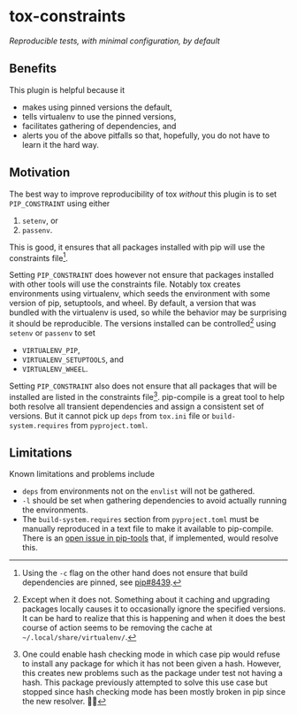 # tox-constraints

*Reproducible tests, with minimal configuration, by default*

## Benefits
This plugin is helpful because it
* makes using pinned versions the default,
* tells virtualenv to use the pinned versions,
* facilitates gathering of dependencies, and 
* alerts you of the above pitfalls so that, hopefully, you do not have to learn it the hard way.

## Motivation
The best way to improve reproducibility of tox *without* this plugin is to set `PIP_CONSTRAINT` using either
1. `setenv`, or 
2. `passenv`.

This is good, it ensures that all packages installed with pip will use the constraints file[^1].

Setting `PIP_CONSTRAINT` does however not ensure that packages installed with other tools will use the constraints file.
Notably tox creates environments using virtualenv, which seeds the environment with some version of pip, setuptools, and wheel.
By default, a version that was bundled with the virtualenv is used, so while the behavior may be surprising it should be reproducible.
The versions installed can be controlled[^2] using `setenv` or `passenv` to set
* `VIRTUALENV_PIP`,
* `VIRTUALENV_SETUPTOOLS`, and
* `VIRTUALENV_WHEEL`.

Setting `PIP_CONSTRAINT` also does not ensure that all packages that will be installed are listed in the constraints file[^3].
pip-compile is a great tool to help both resolve all transient dependencies and assign a consistent set of versions.
But it cannot pick up `deps` from `tox.ini` file or `build-system.requires` from `pyproject.toml`.

## Limitations
Known limitations and problems include
* `deps` from environments not on the `envlist` will not be gathered.
* `-l` should be set when gathering dependencies to avoid actually running the environments.
* The `build-system.requires` section from `pyproject.toml` must be manually reproduced in a text file to make it available to pip-compile.
  There is an [open issue in pip-tools](https://github.com/jazzband/pip-tools/issues/1396) that, if implemented, would resolve this.

[^1]: Using the `-c` flag on the other hand does not ensure that build dependencies are pinned, see [pip#8439](https://github.com/pypa/pip/issues/8439).
[^2]: Except when it does not.
      Something about it caching and upgrading packages locally causes it to occasionally ignore the specified versions.
      It can be hard to realize that this is happening and when it does the best course of action seems to be removing the cache at `~/.local/share/virtualenv/`.
[^3]: One could enable hash checking mode in which case pip would refuse to install any package for which it has not been given a hash.
      However, this creates new problems such as the package under test not having a hash.
      This package previously attempted to solve this use case but stopped since hash checking mode has been mostly broken in pip since the new resolver.
      :face_exhaling:
